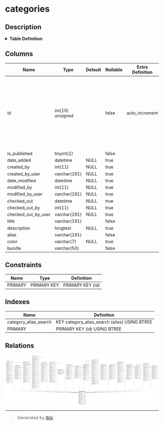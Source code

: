 # categories

## Description

<details>
<summary><strong>Table Definition</strong></summary>

```sql
CREATE TABLE `categories` (
  `id` int(10) unsigned NOT NULL AUTO_INCREMENT,
  `is_published` tinyint(1) NOT NULL,
  `date_added` datetime DEFAULT NULL,
  `created_by` int(11) DEFAULT NULL,
  `created_by_user` varchar(191) COLLATE utf8mb4_unicode_ci DEFAULT NULL,
  `date_modified` datetime DEFAULT NULL,
  `modified_by` int(11) DEFAULT NULL,
  `modified_by_user` varchar(191) COLLATE utf8mb4_unicode_ci DEFAULT NULL,
  `checked_out` datetime DEFAULT NULL,
  `checked_out_by` int(11) DEFAULT NULL,
  `checked_out_by_user` varchar(191) COLLATE utf8mb4_unicode_ci DEFAULT NULL,
  `title` varchar(191) COLLATE utf8mb4_unicode_ci NOT NULL,
  `description` longtext COLLATE utf8mb4_unicode_ci DEFAULT NULL,
  `alias` varchar(191) COLLATE utf8mb4_unicode_ci NOT NULL,
  `color` varchar(7) COLLATE utf8mb4_unicode_ci DEFAULT NULL,
  `bundle` varchar(50) COLLATE utf8mb4_unicode_ci NOT NULL,
  PRIMARY KEY (`id`),
  KEY `category_alias_search` (`alias`)
) ENGINE=InnoDB DEFAULT CHARSET=utf8mb4 COLLATE=utf8mb4_unicode_ci ROW_FORMAT=DYNAMIC
```

</details>

## Columns

| Name | Type | Default | Nullable | Extra Definition | Children | Parents | Comment |
| ---- | ---- | ------- | -------- | --------------- | -------- | ------- | ------- |
| id | int(10) unsigned |  | false | auto_increment | [assets](assets.md) [campaigns](campaigns.md) [dynamic_content](dynamic_content.md) [emails](emails.md) [focus](focus.md) [forms](forms.md) [lead_categories](lead_categories.md) [lead_lists](lead_lists.md) [messages](messages.md) [monitoring](monitoring.md) [pages](pages.md) [points](points.md) [point_triggers](point_triggers.md) [push_notifications](push_notifications.md) [sms_messages](sms_messages.md) [stages](stages.md) [tweets](tweets.md) [webhooks](webhooks.md) |  |  |
| is_published | tinyint(1) |  | false |  |  |  |  |
| date_added | datetime | NULL | true |  |  |  |  |
| created_by | int(11) | NULL | true |  |  |  |  |
| created_by_user | varchar(191) | NULL | true |  |  |  |  |
| date_modified | datetime | NULL | true |  |  |  |  |
| modified_by | int(11) | NULL | true |  |  |  |  |
| modified_by_user | varchar(191) | NULL | true |  |  |  |  |
| checked_out | datetime | NULL | true |  |  |  |  |
| checked_out_by | int(11) | NULL | true |  |  |  |  |
| checked_out_by_user | varchar(191) | NULL | true |  |  |  |  |
| title | varchar(191) |  | false |  |  |  |  |
| description | longtext | NULL | true |  |  |  |  |
| alias | varchar(191) |  | false |  |  |  |  |
| color | varchar(7) | NULL | true |  |  |  |  |
| bundle | varchar(50) |  | false |  |  |  |  |

## Constraints

| Name | Type | Definition |
| ---- | ---- | ---------- |
| PRIMARY | PRIMARY KEY | PRIMARY KEY (id) |

## Indexes

| Name | Definition |
| ---- | ---------- |
| category_alias_search | KEY category_alias_search (alias) USING BTREE |
| PRIMARY | PRIMARY KEY (id) USING BTREE |

## Relations

![er](categories.svg)

---

> Generated by [tbls](https://github.com/k1LoW/tbls)
